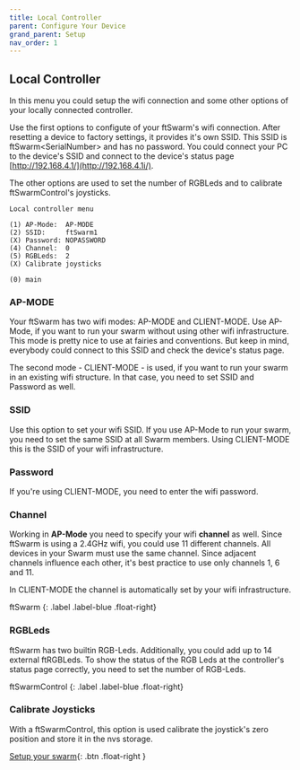 ```yaml
---
title: Local Controller
parent: Configure Your Device
grand_parent: Setup
nav_order: 1
---
```


## Local Controller

In this menu you could setup the wifi connection and some other options of your locally connected controller.

Use the first options to configute of your ftSwarm's wifi connection. After resetting a device to factory settings, it provides it's own SSID.
This SSID is ftSwarm&lt;SerialNumber&gt; and has no password. You could connect your PC to the device's SSID and connect to the device's status page [http://192.168.4.1/](http://192.168.4.1i/).

The other options are used to set the number of RGBLeds and to calibrate ftSwarmControl's joysticks.

```
Local controller menu

(1) AP-Mode:  AP-MODE
(2) SSID:     ftSwarm1
(X) Password: NOPASSWORD
(4) Channel:  0
(5) RGBLeds:  2
(X) Calibrate joysticks

(0) main
```

### AP-MODE

Your ftSwarm has two wifi modes: AP-MODE and CLIENT-MODE. Use AP-Mode, if you want to run your swarm without using other wifi infrastructure.
This mode is pretty nice to use at fairies and conventions. But keep in mind, everybody could connect to this SSID and check the device's status page.

The second mode - CLIENT-MODE - is used, if you want to run your swarm in an existing wifi structure. In that case, you need to set SSID and Password as well.

### SSID

Use this option to set your wifi SSID. If you use AP-Mode to run your swarm, you need to set the same SSID at all Swarm members. 
Using CLIENT-MODE this is the SSID of your wifi infrastructure.

### Password

If you're using CLIENT-MODE, you need to enter the wifi password.

### Channel

Working in **AP-Mode** you need to specify your wifi **channel** as well. Since ftSwarm is using a 2.4GHz wifi, you could use 11 different channels. 
All devices in your Swarm must use the same channel. Since adjacent channels influence each other, it's best practice to use only channels 1, 6 and 11.

In CLIENT-MODE the channel is automatically set by your wifi infrastructure.

ftSwarm
{: .label .label-blue .float-right}
### RGBLeds

ftSwarm has two builtin RGB-Leds. Additionally, you could add up to 14 external ftRGBLeds. To show the status of the RGB Leds at the controller's status 
page correctly, you need to set the number of RGB-Leds.

ftSwarmControl
{: .label .label-blue .float-right}
### Calibrate Joysticks

With a ftSwarmControl, this option is used calibrate the joystick's zero position and store it in the nvs storage.

[Setup your swarm](../swarm){: .btn .float-right }
<br>
